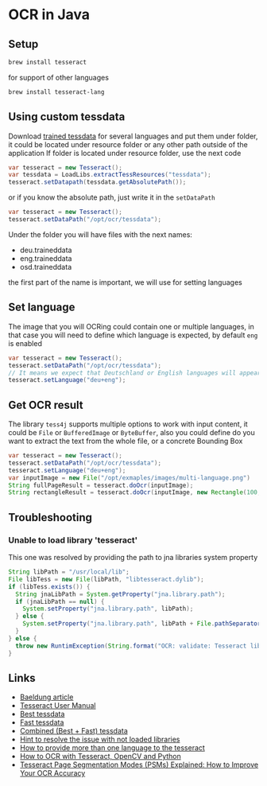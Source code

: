 # OCR in Java

## Setup
```bash
brew install tesseract
```
for support of other languages
```bash
brew install tesseract-lang
```

## Using custom tessdata

Download [trained tessdata](https://github.com/tesseract-ocr/tessdata) for
several languages and put them under folder, it could be located under resource
folder or any other path outside of the application
If folder is located under resource folder, use the next code
```java
var tesseract = new Tesseract();
var tessdata = LoadLibs.extractTessResources("tessdata");
tesseract.setDatapath(tessdata.getAbsolutePath());
```
or if you know the absolute path, just write it in the `setDataPath`
```java
var tesseract = new Tesseract();
tesseract.setDataPath("/opt/ocr/tessdata");
```
Under the folder you will have files with the next names:
* deu.traineddata
* eng.traineddata
* osd.traineddata

the first part of the name is important, we will use for setting languages

## Set language

The image that you will OCRing could contain one or multiple languages, in that
case you will need to define which language is expected, by default `eng` is
enabled

```java
var tesseract = new Tesseract();
tesseract.setDataPath("/opt/ocr/tessdata");
// It means we expect that Deutschland or English languages will appear in the image
tesseract.setLanguage("deu+eng");
```

## Get OCR result

The library `tess4j` supports multiple options to work with input content, it
could be `File` or `BufferedImage` or `ByteBuffer`, also you could define do you
want to extract the text from the whole file, or a concrete Bounding Box

```java
var tesseract = new Tesseract();
tesseract.setDataPath("/opt/ocr/tessdata");
tesseract.setLanguage("deu+eng");
var inputImage = new File("/opt/exmaples/images/multi-language.png")
String fullPageResult = tesseract.doOcr(inputImage);
String rectangleResult = tesseract.doOcr(inputImage, new Rectangle(100, 100, 100, 100));
```

## Troubleshooting

### Unable to load library 'tesseract'
This one was resolved by providing the path to jna libraries system property

```java
String libPath = "/usr/local/lib";
File libTess = new File(libPath, "libtesseract.dylib");
if (libTess.exists()) {
  String jnaLibPath = System.getProperty("jna.library.path");
  if (jnaLibPath == null) {
    System.setProperty("jna.library.path", libPath);
  } else {
    System.setProperty("jna.library.path", libPath + File.pathSeparator + jnaLibPath);
  }
} else {
  throw new RuntimException(String.format("OCR: validate: Tesseract library not in /usr/local/lib"));
}
```

## Links
* [Baeldung article](https://www.baeldung.com/java-ocr-tesseract)
* [Tesseract User Manual](https://tesseract-ocr.github.io/tessdoc/Home.html)
* [Best tessdata](https://github.com/tesseract-ocr/tessdata_best)
* [Fast tessdata](https://github.com/tesseract-ocr/tessdata_fast)
* [Combined (Best + Fast) tessdata](https://github.com/tesseract-ocr/tessdata)
* [Hint to resolve the issue with not loaded libraries](https://github.com/RaiMan/SikuliX1/commit/49f1bf3e5330365c97085b9533050bd538119c62)
* [How to provide more than one language to the tesseract](https://stackoverflow.com/questions/24379781/how-can-i-run-tesseract-with-multiple-languages-one-time)
* [How to OCR with Tesseract, OpenCV and Python](https://nanonets.com/blog/ocr-with-tesseract/)
* [Tesseract Page Segmentation Modes (PSMs) Explained: How to Improve Your OCR Accuracy](https://pyimagesearch.com/2021/11/15/tesseract-page-segmentation-modes-psms-explained-how-to-improve-your-ocr-accuracy/)
